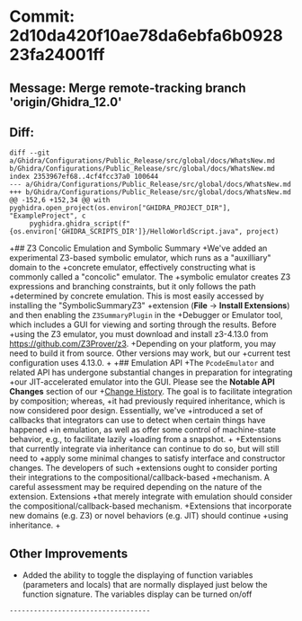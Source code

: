# Commit: 2d10da420f10ae78da6ebfa6b092823fa24001ff
## Message: Merge remote-tracking branch 'origin/Ghidra_12.0'
## Diff:
```
diff --git a/Ghidra/Configurations/Public_Release/src/global/docs/WhatsNew.md b/Ghidra/Configurations/Public_Release/src/global/docs/WhatsNew.md
index 2353967ef68..4cf4fcc37a0 100644
--- a/Ghidra/Configurations/Public_Release/src/global/docs/WhatsNew.md
+++ b/Ghidra/Configurations/Public_Release/src/global/docs/WhatsNew.md
@@ -152,6 +152,34 @@ with pyghidra.open_project(os.environ["GHIDRA_PROJECT_DIR"], "ExampleProject", c
     pyghidra.ghidra_script(f"{os.environ['GHIDRA_SCRIPTS_DIR']}/HelloWorldScript.java", project)
 ```
 
+## Z3 Concolic Emulation and Symbolic Summary
+We've added an experimental Z3-based symbolic emulator, which runs as a "auxilliary" domain to the 
+concrete emulator, effectively constructing what is commonly called a "concolic" emulator. The 
+symbolic emulator creates Z3 expressions and branching constraints, but it only follows the path 
+determined by concrete emulation. This is most easily accessed by installing the "SymbolicSummaryZ3"
+extension (**File** &rarr; **Install Extensions**) and then enabling the `Z3SummaryPlugin` in the 
+Debugger or Emulator tool, which includes a GUI for viewing and sorting through the results. Before 
+using the Z3 emulator, you must download and install z3-4.13.0 from https://github.com/Z3Prover/z3. 
+Depending on your platform, you may need to build it from source. Other versions may work, but our 
+current test configuration uses 4.13.0.
+
+## Emulation API
+The `PcodeEmulator` and related API has undergone substantial changes in preparation for integrating
+our JIT-accelerated emulator into the GUI. Please see the **Notable API Changes** section of our 
+[Change History](ChangeHistory.md). The goal is to facilitate integration by composition; whereas, 
+it had previously required inheritance, which is now considered poor design. Essentially, we've 
+introduced a set of callbacks that integrators can use to detect when certain things have happened
+in emulation, as well as offer some control of machine-state behavior, e.g., to facilitate lazily 
+loading from a snapshot.
+
+Extensions that currently integrate via inheritance can continue to do so, but will still need to
+apply some minimal changes to satisfy interface and constructor changes. The developers of such
+extensions ought to consider porting their integrations to the compositional/callback-based
+mechanism. A careful assessment may be required depending on the nature of the extension. Extensions
+that merely integrate with emulation should consider the compositional/callback-based mechanism. 
+Extensions that incorporate new domains (e.g. Z3) or novel behaviors (e.g. JIT) should continue 
+using inheritance.
+
 ## Other Improvements
  + Added the ability to toggle the displaying of function variables (parameters and locals) that are 
    normally displayed just below the function signature. The variables display can be turned on/off 
```
-----------------------------------
